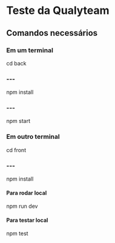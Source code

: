 # Teste da Qualyteam

## Comandos necessários

### Em um terminal
cd back
### ---
npm install
### ---
npm start

### Em outro terminal
cd front
### ---
npm install

#### Para rodar local
npm run dev

#### Para testar local
npm test
